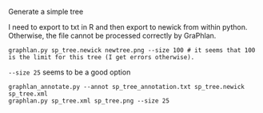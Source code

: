 
Generate a simple tree


I need to export to txt in R and then export to newick from within python.
Otherwise, the file cannot be processed correctly by GraPhlan.


```
graphlan.py sp_tree.newick newtree.png --size 100 # it seems that 100 is the limit for this tree (I get errors otherwise).
```

`--size 25` seems to be a good option

```
graphlan_annotate.py --annot sp_tree_annotation.txt sp_tree.newick sp_tree.xml
graphlan.py sp_tree.xml sp_tree.png --size 25
```
